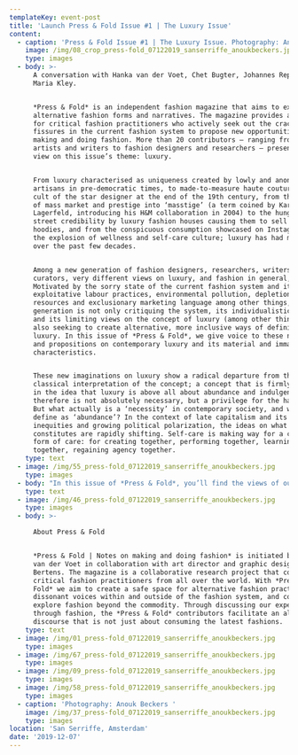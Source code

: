 ```yaml
---
templateKey: event-post
title: 'Launch Press & Fold Issue #1 | The Luxury Issue'
content:
  - caption: 'Press & Fold Issue #1 | The Luxury Issue. Photography: Anouk Beckers. '
    image: /img/08_crop_press-fold_07122019_sanserriffe_anoukbeckers.jpg
    type: images
  - body: >-
      A conversation with Hanka van der Voet, Chet Bugter, Johannes Reponen and
      Maria Kley.


      *Press & Fold* is an independent fashion magazine that aims to explore
      alternative fashion forms and narratives. The magazine provides a platform
      for critical fashion practitioners who actively seek out the cracks and
      fissures in the current fashion system to propose new opportunities for
      making and doing fashion. More than 20 contributors – ranging from visual
      artists and writers to fashion designers and researchers – present their
      view on this issue’s theme: luxury.


      From luxury characterised as uniqueness created by lowly and anonymous
      artisans in pre-democratic times, to made-to-measure haute couture and the
      cult of the star designer at the end of the 19th century, from the merging
      of mass market and prestige into ‘masstige’ (a term coined by Karl
      Lagerfeld, introducing his H&M collaboration in 2004) to the hunger for
      street credibility by luxury fashion houses causing them to sell 2000 euro
      hoodies, and from the conspicuous consumption showcased on Instagram to
      the explosion of wellness and self-care culture; luxury has had many faces
      over the past few decades.


      Among a new generation of fashion designers, researchers, writers and
      curators, very different views on luxury, and fashion in general, exist.
      Motivated by the sorry state of the current fashion system and its
      exploitative labour practices, environmental pollution, depletion of
      resources and exclusionary marketing language among other things, this
      generation is not only critiquing the system, its individualistic approach
      and its limiting views on the concept of luxury (among other things), but
      also seeking to create alternative, more inclusive ways of defining
      luxury. In this issue of *Press & Fold*, we give voice to these new ideas
      and propositions on contemporary luxury and its material and immaterial
      characteristics.


      These new imaginations on luxury show a radical departure from the
      classical interpretation of the concept; a concept that is firmly rooted
      in the idea that luxury is above all about abundance and indulgence, and
      therefore is not absolutely necessary, but a privilege for the happy few.
      But what actually is a ‘necessity’ in contemporary society, and what do we
      define as ‘abundance’? In the context of late capitalism and its
      inequities and growing political polarization, the ideas on what luxury
      constitutes are rapidly shifting. Self-care is making way for a collective
      form of care: for creating together, performing together, learning
      together, regaining agency together.
    type: text
  - image: /img/55_press-fold_07122019_sanserriffe_anoukbeckers.jpg
    type: images
  - body: "In this issue of *Press & Fold*, you’ll find the views of our contributors on the meaning of ‘luxury’ in the context of today’s and tomorrow’s fashion world and society at large. We aim to show a plurality of perspectives, but all seem to have its root in the common understanding that change is required, not just within the fashion industry, but beyond. And as fashion can be regarded as a social practice – something we all participate in – why not start here?\n\n*Press & Fold*’s cover for ‘The Luxury Issue’ comes from a photo series by Jessica Buie called ‘Exposure’, where she gives the viewer the luxury of gazing without shame or judgment. The subjects in ‘Exposure’ are inherently objectified; devoid of a face, limbs, or any identifying features. They've opened themselves up to being looked at as purely form. Playing with the language of fashion advertisements – particularly images for watches and fragrances where the body is often severed into\_a faceless torso – the series questions the passivity of being looked at and the\_dynamic power relations inherent in looking. In the opening article ‘Opening Up Fashion as a Practice of Commoning’, Danielle Bruggeman discusses the recent rise of practices of commoning in contemporary culture and society, and specifically in the field of fashion, and to what extent these goals are a luxury in today’s society. Chet Bugter reflects on how the luxury fashion magazine functions as a disciplinary agent, and how an embodied and affective approach to fashionable imagery might be used to reconfigure the fashion system on a wider scope. Articles of Clothing shows how garments can shift easily between work and leisure, breaking down the classic impulse to compartmentalise aspects of life, and thus, giving luxury new meaning, and JOIN Collective Clothes makes the luxury of making one’s own clothes available for everyone, by creating an open source manual which makes it possible for us to set up our own modular clothing system.\n\nAn overview of all contributors to ‘The Luxury Issue’: A March Issue, Adele Varcoe, Agnieszka Chabros, Aimée Zito Lema, Amelia Winata, Annie Wu, Beau Bertens, Chet Bugter, Colby Vexler, Danielle Bruggeman, Elisa van Joolen, Femke de Vries, Jessica Buie, Johannes Reponen, JOIN Collective Clothes, Justin Clemens, Laura Gardner, Maria Kley, Rowan McNaught, Storage Solutions and Shanzhai Lyric."
    type: text
  - image: /img/46_press-fold_07122019_sanserriffe_anoukbeckers.jpg
    type: images
  - body: >-

      About Press & Fold


      *Press & Fold | Notes on making and doing fashion* is initiated by Hanka
      van der Voet in collaboration with art director and graphic designer Beau
      Bertens. The magazine is a collaborative research project that connects
      critical fashion practitioners from all over the world. With *Press &
      Fold* we aim to create a safe space for alternative fashion practices and
      dissonant voices within and outside of the fashion system, and communally
      explore fashion beyond the commodity. Through discussing our experiences
      through fashion, the *Press & Fold* contributors facilitate an alternative
      discourse that is not just about consuming the latest fashions.
    type: text
  - image: /img/01_press-fold_07122019_sanserriffe_anoukbeckers.jpg
    type: images
  - image: /img/67_press-fold_07122019_sanserriffe_anoukbeckers.jpg
    type: images
  - image: /img/09_press-fold_07122019_sanserriffe_anoukbeckers.jpg
    type: images
  - image: /img/58_press-fold_07122019_sanserriffe_anoukbeckers.jpg
    type: images
  - caption: 'Photography: Anouk Beckers '
    image: /img/37_press-fold_07122019_sanserriffe_anoukbeckers.jpg
    type: images
location: 'San Serriffe, Amsterdam'
date: '2019-12-07'
---
```


